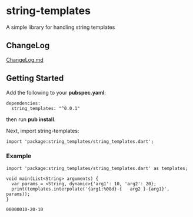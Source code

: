# string-templates
A simple library for handling string templates

## ChangeLog

[ChangeLog.md](CHANGELOG.md)

## Getting Started

Add the following to your **pubspec.yaml**:

```
dependencies:
  string_templates: "^0.0.1"
```

then run **pub install**.

Next, import string-templates:

```
import 'package:string_templates/string_templates.dart';
```

### Example

```
import 'package:string_templates/string_templates.dart' as templates;

void main(List<String> arguments) {
  var params = <String, dynamic>{'arg1': 10, 'arg2': 20};
  print(templates.interpolate('{arg1:%08d}-{   arg2 }-{arg1}', params));
}

```

```
00000010-20-10
```
